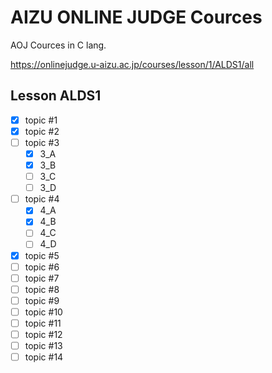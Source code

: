 # AIZU ONLINE JUDGE Cources

AOJ Cources in C lang.

<https://onlinejudge.u-aizu.ac.jp/courses/lesson/1/ALDS1/all>

## Lesson ALDS1

- [x] topic #1
- [x] topic #2
- [ ] topic #3
  - [x] 3_A
  - [x] 3_B
  - [ ] 3_C
  - [ ] 3_D
- [ ] topic #4
  - [x] 4_A
  - [x] 4_B
  - [ ] 4_C
  - [ ] 4_D
- [x] topic #5
- [ ] topic #6
- [ ] topic #7
- [ ] topic #8
- [ ] topic #9
- [ ] topic #10
- [ ] topic #11
- [ ] topic #12
- [ ] topic #13
- [ ] topic #14
